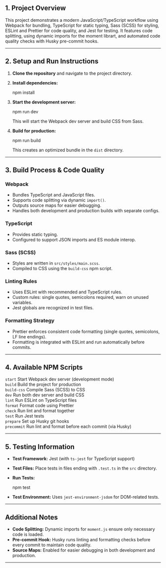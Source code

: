 ## 1. Project Overview

This project demonstrates a modern JavaScript/TypeScript workflow using Webpack for bundling, TypeScript for static typing, Sass (SCSS) for styling, ESLint and Prettier for code quality, and Jest for testing. It features code splitting, using dynamic imports for the moment librart, and automated code quality checks with Husky pre-commit hooks.

---

## 2. Setup and Run Instructions

1. **Clone the repository** and navigate to the project directory.
2. **Install dependencies:**

   npm install

3. **Start the development server:**

   npm run dev

   This will start the Webpack dev server and build CSS from Sass.

4. **Build for production:**

   npm run build

   This creates an optimized bundle in the `dist` directory.

---

## 3. Build Process & Code Quality

### **Webpack**

- Bundles TypeScript and JavaScript files.
- Supports code splitting via dynamic `import()`.
- Outputs source maps for easier debugging.
- Handles both development and production builds with separate configs.

### **TypeScript**

- Provides static typing.
- Configured to support JSON imports and ES module interop.

### **Sass (SCSS)**

- Styles are written in `src/styles/main.scss`.
- Compiled to CSS using the `build-css` npm script.

### **Linting Rules**

- Uses ESLint with recommended and TypeScript rules.
- Custom rules: single quotes, semicolons required, warn on unused variables.
- Jest globals are recognized in test files.

### **Formatting Strategy**

- Prettier enforces consistent code formatting (single quotes, semicolons, LF line endings).
- Formatting is integrated with ESLint and run automatically before commits.

---

## 4. Available NPM Scripts

`start` Start Webpack dev server (development mode)  
 `build` Build the project for production  
 `build-css` Compile Sass (SCSS) to CSS  
 `dev` Run both dev server and build CSS  
 `lint` Run ESLint on TypeScript files  
 `format` Format code using Prettier  
 `check` Run lint and format together  
 `test` Run Jest tests  
 `prepare` Set up Husky git hooks  
 `precommit` Run lint and format before each commit (via Husky)

---

## 5. Testing Information

- **Test Framework:** Jest (with `ts-jest` for TypeScript support)
- **Test Files:** Place tests in files ending with `.test.ts` in the `src` directory.
- **Run Tests:**

  npm test

- **Test Environment:** Uses `jest-environment-jsdom` for DOM-related tests.

---

## Additional Notes

- **Code Splitting:** Dynamic imports for `moment.js` ensure only necessary code is loaded.
- **Pre-commit Hook:** Husky runs linting and formatting checks before every commit to maintain code quality.
- **Source Maps:** Enabled for easier debugging in both development and production.

---

